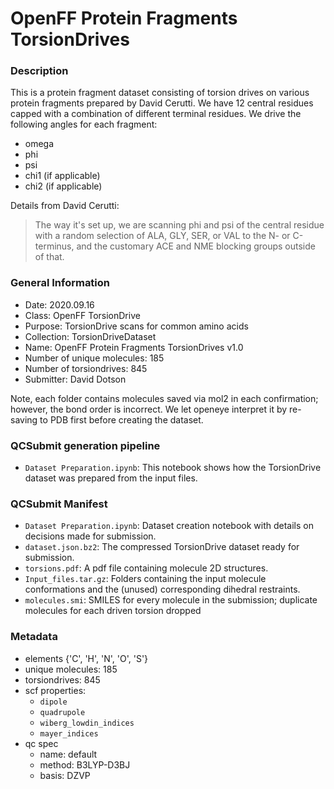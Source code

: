 # OpenFF Protein Fragments TorsionDrives

### Description

This is a protein fragment dataset consisting of torsion drives on various protein fragments prepared by David Cerutti.
We have 12 central residues capped with a combination of different terminal residues.
We drive the following angles for each fragment:
- omega
- phi
- psi
- chi1 (if applicable)
- chi2 (if applicable)

Details from David Cerutti:

> The way it's set up, we are scanning phi and psi of the central residue with a random selection of ALA, GLY, SER, or VAL to the N- or C-terminus,
> and the customary ACE and NME blocking groups outside of that.


### General Information

 - Date: 2020.09.16
 - Class: OpenFF TorsionDrive
 - Purpose: TorsionDrive scans for common amino acids
 - Collection: TorsionDriveDataset 
 - Name: OpenFF Protein Fragments TorsionDrives v1.0
 - Number of unique molecules: 185
 - Number of torsiondrives: 845
 - Submitter: David Dotson
 
Note, each folder contains molecules saved via mol2 in each confirmation; however, the bond order is incorrect.
We let openeye interpret it by re-saving to PDB first before creating the dataset.

### QCSubmit generation pipeline

 - `Dataset Preparation.ipynb`: This notebook shows how the TorsionDrive dataset was prepared from the input files. 
 
### QCSubmit Manifest

- `Dataset Preparation.ipynb`: Dataset creation notebook with details on decisions made for submission.
- `dataset.json.bz2`: The compressed TorsionDrive dataset ready for submission.
- `torsions.pdf`: A pdf file containing molecule 2D structures.
- `Input_files.tar.gz`: Folders containing the input molecule conformations and the (unused) corresponding dihedral restraints.
- `molecules.smi`: SMILES for every molecule in the submission; duplicate molecules for each driven torsion dropped
 
### Metadata

- elements {'C', 'H', 'N', 'O', 'S'}
- unique molecules: 185
- torsiondrives: 845
- scf properties:
    - `dipole`
    - `quadrupole`
    - `wiberg_lowdin_indices`
    - `mayer_indices`
- qc spec
    - name: default
    - method: B3LYP-D3BJ
    - basis: DZVP

